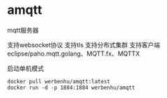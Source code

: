 # amqtt

mqtt服务器

支持websocket协议
支持tls
支持分布式集群
支持客户端eclipse/paho.mqtt.golang、MQTT.fx、MQTTX

启动单机模式
```
docker pull werbenhu/amqtt:latest
docker run -d -p 1884:1884 werbenhu/amqtt 
```


